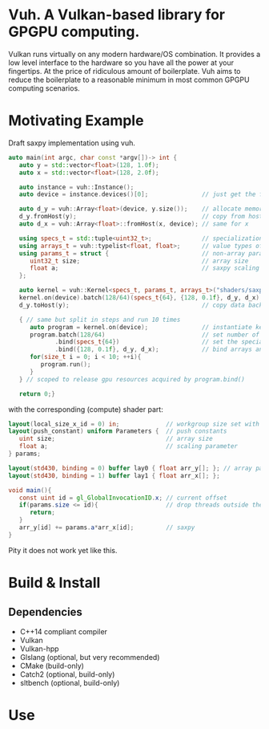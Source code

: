 # Vuh. A Vulkan-based library for GPGPU computing.
Vulkan runs virtually on any modern hardware/OS combination.
It provides a low level interface to the hardware so you have all the power at your fingertips.
At the price of ridiculous amount of boilerplate.
Vuh aims to reduce the boilerplate to a reasonable minimum in most common GPGPU computing scenarios.

# Motivating Example
Draft saxpy implementation using vuh.
```c++
auto main(int argc, char const *argv[])-> int {
   auto y = std::vector<float>(128, 1.0f);
   auto x = std::vector<float>(128, 2.0f);

   auto instance = vuh::Instance();
   auto device = instance.devices()[0];               // just get the first compute-capable device

   auto d_y = vuh::Array<float>(device, y.size());    // allocate memory on device
   d_y.fromHost(y);                                   // copy from host to device buffer
   auto d_x = vuh::Array<float>::fromHost(x, device); // same for x

   using specs_t = std::tuple<uint32_t>;              // specialization constants, here it is the workgroup size
   using arrays_t = vuh::typelist<float, float>;      // value types of kernel array parameters
   using params_t = struct {                          // non-array parameters to kernel (push-constants), should mirror exactly the corresponding structure in the shader
      uint32_t size;                                  // array size
      float a;                                        // saxpy scaling parameter
   };

   auto kernel = vuh::Kernel<specs_t, params_t, arrays_t>("shaders/saxpy.spv"); // define the kernel by linking interface and spir-v implementation
   kernel.on(device).batch(128/64)(specs_t{64}, {128, 0.1f}, d_y, d_x); // run once, wait for completion
   d_y.toHost(y);                                     // copy data back to host

   { // same but split in steps and run 10 times
      auto program = kernel.on(device);               // instantiate kernel on the device
      program.batch(128/64)                           // set number of wrokgroups to run
             .bind(specs_t{64})                       // set the specialization constants
             .bind({128, 0.1f}, d_y, d_x);            // bind arrays and non-array parameters
      for(size_t i = 0; i < 10; ++i){
         program.run();
      }
   } // scoped to release gpu resources acquired by program.bind()

   return 0;}
```
with the corresponding (compute) shader part:
```glsl
layout(local_size_x_id = 0) in;             // workgroup size set with specialization constant
layout(push_constant) uniform Parameters {  // push constants
   uint size;                               // array size
   float a;                                 // scaling parameter
} params;

layout(std430, binding = 0) buffer lay0 { float arr_y[]; }; // array parameters
layout(std430, binding = 1) buffer lay1 { float arr_x[]; };

void main(){
   const uint id = gl_GlobalInvocationID.x; // current offset
   if(params.size <= id){                   // drop threads outside the buffer
      return;
   }
   arr_y[id] += params.a*arr_x[id];         // saxpy
}
```
Pity it does not work yet like this.

# Build & Install
## Dependencies
- C++14 compliant compiler
- Vulkan
- Vulkan-hpp
- Glslang (optional, but very recommended)
- CMake (build-only)
- Catch2 (optional, build-only)
- sltbench (optional, build-only)

# Use
